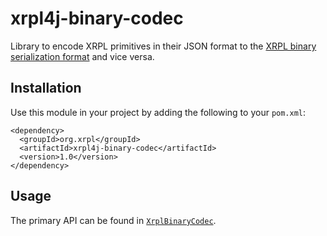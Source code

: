 # xrpl4j-binary-codec
Library to encode XRPL primitives in their JSON format to the [XRPL binary serialization format](https://xrpl.org/serialization.html) and vice versa.

## Installation
Use this module in your project by adding the following to your `pom.xml`:
```
<dependency>
  <groupId>org.xrpl</groupId>
  <artifactId>xrpl4j-binary-codec</artifactId>
  <version>1.0</version>
</dependency>
```

## Usage
The primary API can be found in [`XrplBinaryCodec`](xrpl4j-binary-codec/src/main/java/org/xrpl/xrpl4j/codec/binary/XrplBinaryCodec.java).
